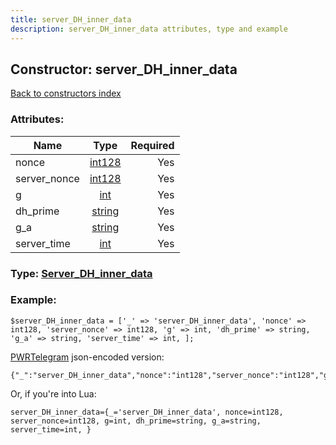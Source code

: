 ```yaml
---
title: server_DH_inner_data
description: server_DH_inner_data attributes, type and example
---
```

## Constructor: server\_DH\_inner\_data  
[Back to constructors index](index.md)



### Attributes:

| Name     |    Type       | Required |
|----------|:-------------:|---------:|
|nonce|[int128](../types/int128.md) | Yes|
|server\_nonce|[int128](../types/int128.md) | Yes|
|g|[int](../types/int.md) | Yes|
|dh\_prime|[string](../types/string.md) | Yes|
|g\_a|[string](../types/string.md) | Yes|
|server\_time|[int](../types/int.md) | Yes|



### Type: [Server\_DH\_inner\_data](../types/Server_DH_inner_data.md)


### Example:

```
$server_DH_inner_data = ['_' => 'server_DH_inner_data', 'nonce' => int128, 'server_nonce' => int128, 'g' => int, 'dh_prime' => string, 'g_a' => string, 'server_time' => int, ];
```  

[PWRTelegram](https://pwrtelegram.xyz) json-encoded version:

```
{"_":"server_DH_inner_data","nonce":"int128","server_nonce":"int128","g":"int","dh_prime":"string","g_a":"string","server_time":"int"}
```


Or, if you're into Lua:  


```
server_DH_inner_data={_='server_DH_inner_data', nonce=int128, server_nonce=int128, g=int, dh_prime=string, g_a=string, server_time=int, }

```


